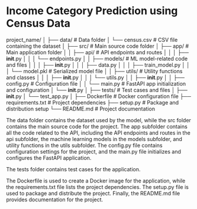 # Income Category Prediction using Census Data

project_name/
│
├── data/ # Data folder
│ └── census.csv # CSV file containing the dataset
│
├── src/ # Main source code folder
│ ├── app/ # Main application folder
│ │ ├── api/ # API endpoints and routes
│ │ │ ├── **init**.py
│ │ │ └── endpoints.py
│ │ ├── models/ # ML model-related code and files
│ │ │ ├── **init**.py
│ │ │ ├── data.py
│ │ │ ├── train_model.py
│ │ │ └── model.pkl # Serialized model file
│ │ ├── utils/ # Utility functions and classes
│ │ │ ├── **init**.py
│ │ │ └── utils.py
│ │ ├── **init**.py
│ │ ├── config.py # Configuration file
│ │ └── main.py # FastAPI app initialization and configuration
│ └── **init**.py
│
├── tests/ # Test cases and files
│ ├── **init**.py
│ └── test_app.py
│
├── Dockerfile # Docker configuration file
├── requirements.txt # Project dependencies
├── setup.py # Package and distribution setup
└── README.md # Project documentation

The data folder contains the dataset used by the model, while the src folder contains the main source code for the project. The app subfolder contains all the code related to the API, including the API endpoints and routes in the api subfolder, the machine learning models in the models subfolder, and utility functions in the utils subfolder. The config.py file contains configuration settings for the project, and the main.py file initializes and configures the FastAPI application.

The tests folder contains test cases for the application.

The Dockerfile is used to create a Docker image for the application, while the requirements.txt file lists the project dependencies. The setup.py file is used to package and distribute the project. Finally, the README.md file provides documentation for the project.
